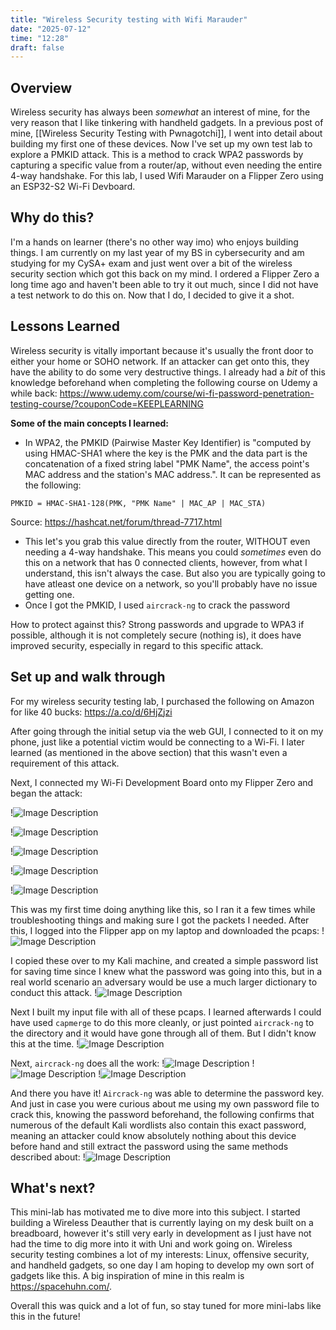 ```yaml
---
title: "Wireless Security testing with Wifi Marauder"
date: "2025-07-12"
time: "12:28"
draft: false
---
```

## Overview
Wireless security has always been *somewhat* an interest of mine, for the very reason that I like tinkering with handheld gadgets. In a previous post of mine, [[Wireless Security Testing with Pwnagotchi]], I went into detail about building my first one of these devices. Now I've set up my own test lab to explore a PMKID attack. This is a method to crack WPA2 passwords by capturing a specific value from a router/ap, without even needing the entire 4-way handshake. For this lab, I used Wifi Marauder on a Flipper Zero using an ESP32-S2 Wi-Fi Devboard.
## Why do this?
I'm a hands on learner (there's no other way imo) who enjoys building things. I am currently on my last year of my BS in cybersecurity and am studying for my CySA+ exam and just went over a bit of the wireless security section which got this back on my mind. I ordered a Flipper Zero a long time ago and haven't been able to try it out much, since I did not have a test network to do this on. Now that I do, I decided to give it a shot. 
## Lessons Learned
Wireless security is vitally important because it's usually the front door to either your home or SOHO network. If an attacker can get onto this, they have the ability to do some very destructive things. I already had a *bit* of this knowledge beforehand when completing the following course on Udemy a while back:
https://www.udemy.com/course/wi-fi-password-penetration-testing-course/?couponCode=KEEPLEARNING

**Some of the main concepts I learned:**
- In WPA2, the PMKID (Pairwise Master Key Identifier) is "computed by using HMAC-SHA1 where the key is the PMK and the data part is the concatenation of a fixed string label "PMK Name", the access point's MAC address and the station's MAC address.". It can be represented as the following:
```
PMKID = HMAC-SHA1-128(PMK, "PMK Name" | MAC_AP | MAC_STA)
```
Source: https://hashcat.net/forum/thread-7717.html

- This let's you grab this value directly from the router, WITHOUT even needing a 4-way handshake. This means you could *sometimes* even do this on a network that has 0 connected clients, however, from what I understand, this isn't always the case. But also you are typically going to have atleast one device on a network, so you'll probably have no issue getting one.
- Once I got the PMKID, I used `aircrack-ng` to crack the password

How to protect against this? Strong passwords and upgrade to WPA3 if possible, although it is not completely secure (nothing is), it does have improved security, especially in regard to this specific attack.
## Set up and walk through
For my wireless security testing lab, I purchased the following on Amazon for like 40 bucks:
https://a.co/d/6HjZjzi

After going through the initial setup via the web GUI, I connected to it on my phone, just like a potential victim would be connecting to a Wi-Fi. I later learned (as mentioned in the above section) that this wasn't even a requirement of this attack.

Next, I connected my Wi-Fi Development Board onto my Flipper Zero and began the attack:

!![Image Description](/images/Pasted%20image%2020250712123840.png)

!![Image Description](/images/Pasted%20image%2020250712123949.png)

!![Image Description](/images/Pasted%20image%2020250712123959.png)

!![Image Description](/images/Pasted%20image%2020250712124010.png)

!![Image Description](/images/Pasted%20image%2020250712124025.png)

This was my first time doing anything like this, so I ran it a few times while troubleshooting things and making sure I got the packets I needed. After this, I logged into the Flipper app on my laptop and downloaded the pcaps:
!![Image Description](/images/Pasted%20image%2020250712124142.png)

I copied these over to my Kali machine, and created a simple password list for saving time since I knew what the password was going into this, but in a real world scenario an adversary would be use a much larger dictionary to conduct this attack.
!![Image Description](/images/Pasted%20image%2020250712124415.png)

Next I built my input file with all of these pcaps. I learned afterwards I could have used `capmerge` to do this more cleanly, or just pointed `aircrack-ng` to the directory and it would have gone through all of them. But I didn't know this at the time.
!![Image Description](/images/Pasted%20image%2020250712124456.png)

Next, `aircrack-ng` does all the work:
!![Image Description](/images/Pasted%20image%2020250712124527.png)
!![Image Description](/images/Pasted%20image%2020250712124545.png)
!![Image Description](/images/Pasted%20image%2020250712124603.png)

And there you have it! `Aircrack-ng` was able to determine the password key.
And just in case you were curious about me using my own password file to crack this, knowing the password beforehand, the following confirms that numerous of the default Kali wordlists also contain this exact password, meaning an attacker could know absolutely nothing about this device before hand and still extract the password using the same methods described about:
!![Image Description](/images/Pasted%20image%2020250712125541.png)

## What's next?
This mini-lab has motivated me to dive more into this subject. I started building a Wireless Deauther that is currently laying on my desk built on a breadboard, however it's still very early in development as I just have not had the time to dig more into it with Uni and work going on. Wireless security testing combines a lot of my interests: Linux, offensive security, and handheld gadgets, so one day I am hoping to develop my own sort of gadgets like this. A big inspiration of mine in this realm is https://spacehuhn.com/.

Overall this was quick and a lot of fun, so stay tuned for more mini-labs like this in the future! 